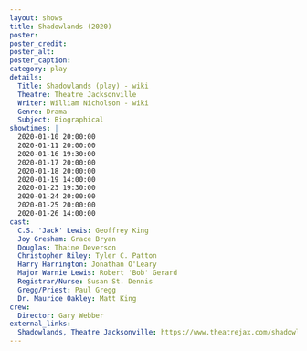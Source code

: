 ```yaml
---
layout: shows
title: Shadowlands (2020)
poster:
poster_credit: 
poster_alt:
poster_caption:
category: play
details:
  Title: Shadowlands (play) - wiki
  Theatre: Theatre Jacksonville
  Writer: William Nicholson - wiki
  Genre: Drama
  Subject: Biographical
showtimes: |
  2020-01-10 20:00:00
  2020-01-11 20:00:00
  2020-01-16 19:30:00
  2020-01-17 20:00:00
  2020-01-18 20:00:00
  2020-01-19 14:00:00
  2020-01-23 19:30:00
  2020-01-24 20:00:00
  2020-01-25 20:00:00
  2020-01-26 14:00:00
cast:
  C.S. 'Jack' Lewis: Geoffrey King
  Joy Gresham: Grace Bryan
  Douglas: Thaine Deverson
  Christopher Riley: Tyler C. Patton
  Harry Harrington: Jonathan O'Leary
  Major Warnie Lewis: Robert 'Bob' Gerard
  Registrar/Nurse: Susan St. Dennis
  Gregg/Priest: Paul Gregg
  Dr. Maurice Oakley: Matt King
crew:
  Director: Gary Webber
external_links:
  Shadowlands, Theatre Jacksonville: https://www.theatrejax.com/shadowlands
---
```

